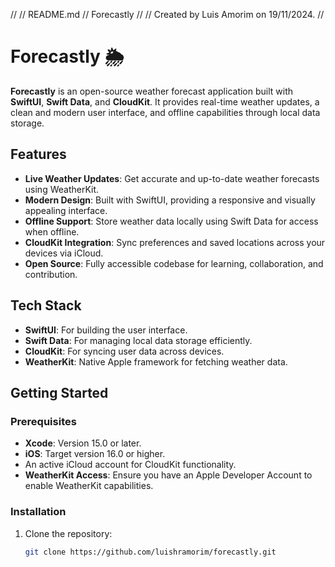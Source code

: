 //
//  README.md
//  Forecastly
//
//  Created by Luis Amorim on 19/11/2024.
//

# Forecastly 🌦️

**Forecastly** is an open-source weather forecast application built with **SwiftUI**, **Swift Data**, and **CloudKit**. It provides real-time weather updates, a clean and modern user interface, and offline capabilities through local data storage.

## Features

- **Live Weather Updates**: Get accurate and up-to-date weather forecasts using WeatherKit.
- **Modern Design**: Built with SwiftUI, providing a responsive and visually appealing interface.
- **Offline Support**: Store weather data locally using Swift Data for access when offline.
- **CloudKit Integration**: Sync preferences and saved locations across your devices via iCloud.
- **Open Source**: Fully accessible codebase for learning, collaboration, and contribution.

## Tech Stack

- **SwiftUI**: For building the user interface.
- **Swift Data**: For managing local data storage efficiently.
- **CloudKit**: For syncing user data across devices.
- **WeatherKit**: Native Apple framework for fetching weather data.

## Getting Started

### Prerequisites

- **Xcode**: Version 15.0 or later.
- **iOS**: Target version 16.0 or higher.
- An active iCloud account for CloudKit functionality.
- **WeatherKit Access**: Ensure you have an Apple Developer Account to enable WeatherKit capabilities.

### Installation

1. Clone the repository:
   ```bash
   git clone https://github.com/luishramorim/forecastly.git
